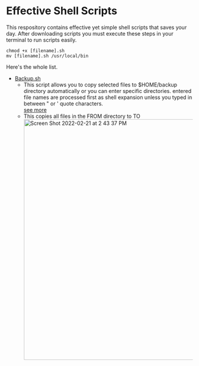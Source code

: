 # Effective Shell Scripts

This respository contains effective yet simple shell scripts that saves your day.
After downloading scripts you must execute these steps in your terminal to run scripts easily.
```
chmod +x [filename].sh
mv [filename].sh /usr/local/bin
```
Here's the whole list.

- [Backup.sh](https://github.com/Osmanyasal/effective_shell_scripts/blob/main/backup.sh)
  - This script allows you to copy selected files to $HOME/backup directory automatically or you can enter specific directories. entered file names are processed first as shell expansion unless you typed in between \" or \' quote characters.<br>[see more](https://www.gnu.org/software/bash/manual/html_node/Shell-Expansions.html) <br> 
  - This copies all files in the FROM directory to TO
    <img width="650" alt="Screen Shot 2022-02-21 at 2 43 37 PM" src="https://user-images.githubusercontent.com/22853419/154948950-b669e1f7-e8e8-42d1-9a9c-f401bda259ae.png">
